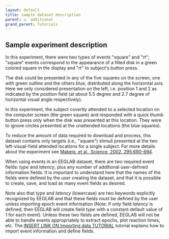```yaml
---
layout: default
title: sample dataset description
parent: z. additional
grand_parent: Tutorials
---
```

Sample experiment description
-----------------------------

In this experiment, there were two types of events "square" and "rt";
"square" events correspond to the appearance of a filled disk in a green
colored square in the display and "rt" to subject's button press. 

The disk could be presented in any of the five squares on the screen, one
with green outline and the others blue, distributed along the horizontal
axis. Here we only considered presentation on the left, i.e. position 1
and 2 as indicated by the *position* field (at about 5.5 degree and 2.7
degree of horizontal visual angle respectively). 

In this experiment, the
subject covertly attended to a selected location on the computer screen
(the green square) and responded with a quick thumb button press only
when the disk was presented at this location. They were to ignore
circles presented at the unattended locations (the blue squares). 

To
reduce the amount of data required to download and process, this dataset
contains only targets (i.e., "square") stimuli presented at the two
left-visual-field attended locations for a single subject. For more
details about the experiment see [Makeig, et al., Science, 2002,
295:690-694](http://sccn.ucsd.edu/science2002.html).

When using events in an EEGLAB dataset, there are two required event
fields: *type* and *latency*, plus any number of additional user-defined
information fields. It is important to understand here that the names of
the fields were defined by the user creating the dataset, and that it is
possible to create, save, and load as many event fields as desired.

Note also that *type* and *latency* (lowercase) are two keywords
explicitly recognized by EEGLAB and that these fields *must* be defined
by the user unless importing epoch event information (Note: If only
field *latency* is defined, then EEGLAB will create field *type* with a
constant default value of 1 for each event). Unless these two fields are
defined, EEGLAB will not be able to handle events appropriately to
extract epochs, plot reaction times, etc. The [ INSERT LINK ON Importing
data TUTORIAL]() tutorial explains how
to import event information and define fields.

[//]: # (TODO: insert proper link for reference to future tutorial pages)

